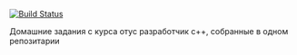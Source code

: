 [![Build Status](https://travis-ci.org/slonegd/otus_cpp.svg?branch=master)](https://travis-ci.org/slonegd/otus_cpp)

Домашние задания с курса отус разработчик с++,
собранные в одном репозитарии